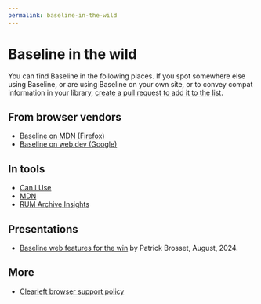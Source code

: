 ```yaml
---
permalink: baseline-in-the-wild
---
```


# Baseline in the wild

You can find Baseline in the following places. If you spot somewhere else using Baseline, or are using Baseline on your own site, or to convey compat information in your library, [create a pull request to add it to the list](https://github.com/web-platform-dx/web-features/edit/pages/main/baseline-in-the-wild.md).

## From browser vendors

- [Baseline on MDN (Firefox)](https://developer.mozilla.org/en-US/blog/baseline-unified-view-stable-web-features/)
- [Baseline on web.dev (Google)](https://web.dev/baseline/)
  <!-- - Baseline on MSDN (Microsoft) -- Couldn't find appropriate link -->
  <!-- - Baseline on ?? (Safari) -- Couldn't find appropriate link -->

## In tools

- [Can I Use](https://caniuse.com/)
- [MDN](https://developer.mozilla.org/en-US/docs/Glossary/Baseline/Compatibility)
- [RUM Archive Insights](https://rumarchive.com/insights/)

## Presentations

- [Baseline web features for the win](https://www.w3.org/2024/09/TPAC/demo-baseline.html) by Patrick Brosset, August, 2024.

## More

- [Clearleft browser support policy](https://browsersupport.clearleft.com/)
